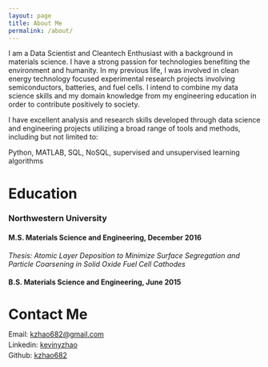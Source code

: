 ```yaml
---
layout: page
title: About Me
permalink: /about/
---
```


I am a Data Scientist and Cleantech Enthusiast with a background in materials science. I have a strong passion for technologies benefiting the environment and humanity. In my previous life, I was involved in clean energy technology focused experimental research projects involving semiconductors, batteries, and fuel cells. I intend to combine my data science skills and my domain knowledge from my engineering education in order to contribute positively to society.

I have excellent analysis and research skills developed through data science and engineering projects utilizing a broad range of tools and methods, including but not limited to:

Python, MATLAB, SQL, NoSQL, supervised and unsupervised learning algorithms

# Education

### Northwestern University

#### M.S. Materials Science and Engineering, December 2016

*Thesis: Atomic Layer Deposition to Minimize Surface Segregation and Particle Coarsening in Solid Oxide Fuel Cell Cathodes*

#### B.S. Materials Science and Engineering, June 2015

# Contact Me

<p style="line-height: 0.5;">
	Email: 
	<a href="mailto:kzhao682@gmail.com">kzhao682@gmail.com</a>
</p>
<p style="line-height: 0.5;">
	Linkedin: 
	<a href="https://www.linkedin.com/in/kevinyzhao/">kevinyzhao</a>
</p>
<p style="line-height: 0.5;">
	Github:
	<a href="https://github.com/kzhao682/">kzhao682</a>
</p>
